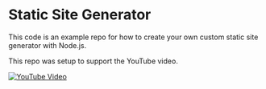# Static Site Generator

This code is an example repo for how to create your own custom static site
generator with Node.js.

This repo was setup to support the YouTube video.

[![YouTube Video](src/pages/media/media/cover-static-site-generator-md.png)](https://www.youtube.com/watch?v=NPgg3rpZ_RU)
